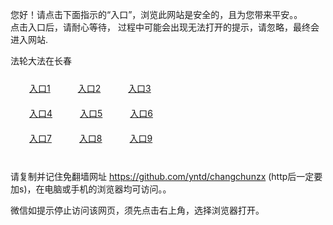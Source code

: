 您好！请点击下面指示的“入口”，浏览此网站是安全的，且为您带来平安。。 <br/>
点击入口后，请耐心等待， 过程中可能会出现无法打开的提示，请忽略，最终会进入网站. </br>

法轮大法在长春<br/>
<div style="padding:10px"><a style="margin:20px" target="_blank" href="https://d1kytjjnd3if7g.cloudfront.net/2Qpsp?xhuwie" id="ccLink1" rel="nofollow">入口1</a> <a target="_blank" style="margin:20px" href="https://d344b5g9ww1pxn.cloudfront.net/2Qpsp?wsppnlg" id="ccLink2" rel="nofollow">入口2</a> <a style="margin:20px" target="_blank" href="https://d3svtqvpjj3ogi.cloudfront.net/2Qpsp?qjrvx" id="ccLink3" rel="nofollow">入口3</a></div>

<div style="padding:10px" ><a style="margin:20px" target="_blank" href="https://d1kytjjnd3if7g.cloudfront.net/2Qpsp?xhuwie" id="ccLink4" rel="nofollow">入口4</a> <a style="margin:20px" href="https://d344b5g9ww1pxn.cloudfront.net/2Qpsp?wsppnlg" target="_blank" id="ccLink5" rel="nofollow">入口5</a> <a style="margin:20px" href="https://d3svtqvpjj3ogi.cloudfront.net/2Qpsp?qjrvx" target="_blank" id="ccLink6" rel="nofollow">入口6</a></div>

<div style="padding:10px"><a style="margin:20px" target="_blank" href="https://d1kytjjnd3if7g.cloudfront.net/2Qpsp?xhuwie" id="ccLink7" rel="nofollow">入口7</a> <a style="margin:20px" href="https://d344b5g9ww1pxn.cloudfront.net/2Qpsp?wsppnlg" target="_blank" id="ccLink8" rel="nofollow">入口8</a> <a style="margin:20px" target="_blank" href="https://d3svtqvpjj3ogi.cloudfront.net/2Qpsp?qjrvx" id="ccLink9" rel="nofollow">入口9</a></div>

<br/>



请复制并记住免翻墙网址 https://github.com/yntd/changchunzx (http后一定要加s)，在电脑或手机的浏览器均可访问。。<br/>

微信如提示停止访问该网页，须先点击右上角，选择浏览器打开。
